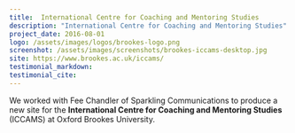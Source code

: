 ```yaml
---
title:  International Centre for Coaching and Mentoring Studies
description: "International Centre for Coaching and Mentoring Studies"
project_date: 2016-08-01
logo: /assets/images/logos/brookes-logo.png
screenshot: /assets/images/screenshots/brookes-iccams-desktop.jpg
site: https://www.brookes.ac.uk/iccams/
testimonial_markdown: 
testimonial_cite: 
---
```


We worked with Fee Chandler of Sparkling Communications to produce a new site for the **International Centre for Coaching and Mentoring Studies** (ICCAMS) at Oxford Brookes University. 
